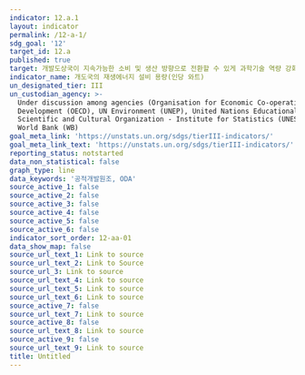 ```yaml
---
indicator: 12.a.1
layout: indicator
permalink: /12-a-1/
sdg_goal: '12'
target_id: 12.a
published: true
target: 개발도상국이 지속가능한 소비 및 생산 방향으로 전환할 수 있게 과학기술 역량 강화 지원
indicator_name: 개도국의 재생에너지 설비 용량(인당 와트)
un_designated_tier: III
un_custodian_agency: >-
  Under discussion among agencies (Organisation for Economic Co-operation and
  Development (OECD), UN Environment (UNEP), United Nations Educational,
  Scientific and Cultural Organization - Institute for Statistics (UNESCO-UIS),
  World Bank (WB)
goal_meta_link: 'https://unstats.un.org/sdgs/tierIII-indicators/'
goal_meta_link_text: 'https://unstats.un.org/sdgs/tierIII-indicators/'
reporting_status: notstarted
data_non_statistical: false
graph_type: line
data_keywords: '공적개발원조, ODA'
source_active_1: false
source_active_2: false
source_active_3: false
source_active_4: false
source_active_5: false
source_active_6: false
indicator_sort_order: 12-aa-01
data_show_map: false
source_url_text_1: Link to source
source_url_text_2: Link to Source
source_url_3: Link to source
source_url_text_4: Link to source
source_url_text_5: Link to source
source_url_text_6: Link to source
source_active_7: false
source_url_text_7: Link to source
source_active_8: false
source_url_text_8: Link to source
source_active_9: false
source_url_text_9: Link to source
title: Untitled
---
```

